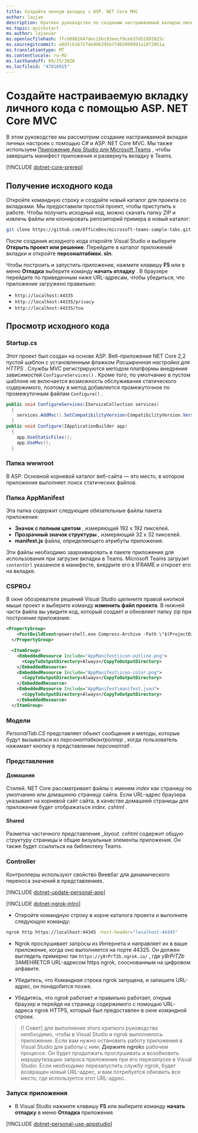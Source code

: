 ```yaml
---
title: Создайте личную вкладку с ASP. NET Core MVC
author: laujan
description: Краткое руководство по созданию настраиваемой вкладки личных настроек с ASP. NET Core MVC.
ms.topic: quickstart
ms.author: lajanuar
ms.openlocfilehash: 7fcb0862647dec15bc93eecf9ce637d52892825c
ms.sourcegitcommit: e8dfcb167274e996395b77d65999991a18f2051a
ms.translationtype: MT
ms.contentlocale: ru-RU
ms.lasthandoff: 09/15/2020
ms.locfileid: "47818915"
---
```

# <a name="create-a-custom-personal-tab-with-asp-net-core-mvc"></a>Создайте настраиваемую вкладку личного кода с помощью ASP. NET Core MVC

В этом руководстве мы рассмотрим создание настраиваемой вкладки личных настроек с помощью C# и ASP. NET Core MVC. Мы также используем [Приложение App Studio для Microsoft Teams](~/concepts/build-and-test/app-studio-overview.md) , чтобы завершить манифест приложения и развернуть вкладку в Teams.

[!INCLUDE [dotnet-core-prereq](~/includes/tabs/dotnet-core-prereq.md)]

## <a name="get-the-source-code"></a>Получение исходного кода

Откройте командную строку и создайте новый каталог для проекта со вкладками. Мы предоставили простой проект, чтобы приступить к работе. Чтобы получить исходный код, можно скачать папку ZIP и извлечь файлы или клонировать репозиторий примера в новый каталог:

``` bash
git clone https://github.com/OfficeDev/microsoft-teams-sample-tabs.git
```

После создания исходного кода откройте Visual Studio и выберите **Открыть проект или решение**. Перейдите в каталог приложений вкладки и откройте **персоналтабмвк. sln**.

Чтобы построить и запустить приложение, нажмите клавишу **F5** или в меню **Отладка** выберите команду **начать отладку** . В браузере перейдите по приведенным ниже URL-адресам, чтобы убедиться, что приложение загружено правильно:

* `http://localhost:44335`
* `http://localhost:44335/privacy`
* `http://localhost:44335/tou`

## <a name="review-the-source-code"></a>Просмотр исходного кода

### <a name="startupcs"></a>Startup.cs

Этот проект был создан на основе ASP. Веб-приложение NET Core 2,2 пустой шаблон с установленным флажком *Расширенная настройка для HTTPS* . Службы MVC регистрируются методом платформы внедрения зависимостей `ConfigureServices()` . Кроме того, по умолчанию в пустом шаблоне не включается возможность обслуживания статического содержимого, поэтому в метод добавляется промежуточное по промежуточным файлам `Configure()` .

``` csharp
public void ConfigureServices(IServiceCollection services)
  {
    services.AddMvc().SetCompatibilityVersion(CompatibilityVersion.Version_2_2);
  }
public void Configure(IApplicationBuilder app)
  {
    app.UseStaticFiles();
    app.UseMvc();
  }
```

### <a name="wwwroot-folder"></a>Папка wwwroot

В ASP. Основной корневой каталог веб-сайта — это место, в котором приложение выполняет поиск статических файлов.

### <a name="appmanifest-folder"></a>Папка AppManifest

Эта папка содержит следующие обязательные файлы пакета приложения:

* **Значок с полным цветом** , измеряющий 192 x 192 пикселей.
* **Прозрачный значок структуры** , измеряющий 32 x 32 пикселей.
* **manifest.js** файла, определяющего атрибуты приложения.

Эти файлы необходимо заархивировать в пакете приложения для использования при загрузке вкладки в Teams. Microsoft Teams загрузит `contentUrl` указанное в манифесте, внедрите его в IFRAME и откроет его на вкладке.

### <a name="csproj"></a>CSPROJ

В окне обозревателя решений Visual Studio щелкните правой кнопкой мыши проект и выберите команду **изменить файл проекта**. В нижней части файла вы увидите код, который создает и обновляет папку zip при построении приложения:

``` xml
<PropertyGroup>
    <PostBuildEvent>powershell.exe Compress-Archive -Path \"$(ProjectDir)AppManifest\*\" -DestinationPath \"$(TargetDir)tab.zip\" -Force</PostBuildEvent>
  </PropertyGroup>

  <ItemGroup>
    <EmbeddedResource Include="AppManifest\icon-outline.png">
      <CopyToOutputDirectory>Always</CopyToOutputDirectory>
    </EmbeddedResource>
    <EmbeddedResource Include="AppManifest\icon-color.png">
      <CopyToOutputDirectory>Always</CopyToOutputDirectory>
    </EmbeddedResource>
    <EmbeddedResource Include="AppManifest\manifest.json">
      <CopyToOutputDirectory>Always</CopyToOutputDirectory>
    </EmbeddedResource>
  </ItemGroup>
```

### <a name="models"></a>Модели

*PersonalTab.CS* представляет объект сообщения и методы, которые будут вызываться из *персоналтабконтроллер* , когда пользователь нажимает кнопку в представлении *персоналтаб* .

### <a name="views"></a>Представления

#### <a name="home"></a>Домашняя

Стилей. NET Core рассматривает файлы с именем *index* как страницу по умолчанию или домашнюю страницу сайта. Если URL-адрес браузера указывает на корневой сайт сайта, в качестве домашней страницы для приложения будет отображаться *index. cshtml* .

#### <a name="shared"></a>Shared

Разметка частичного представления *_layout. cshtml* содержит общую структуру страницы и общие визуальные элементы приложения. Он также будет ссылаться на библиотеку Teams.

### <a name="controllers"></a>Controller

Контроллеры используют свойство Виевбаг для динамического переноса значений в представлениях.

[!INCLUDE [dotnet-update-personal-app](~/includes/tabs/dotnet-update-personal-app.md)]

[!INCLUDE [dotnet-ngrok-intro](~/includes/tabs/dotnet-ngrok-intro.md)]

* Откройте командную строку в корне каталога проекта и выполните следующую команду:

``` bash
ngrok http https://localhost:44345 -host-header="localhost:44345"
```

* Ngrok прослушивает запросы из Интернета и направляет их в ваше приложение, когда оно выполняется на порте 44325.  Он должен выглядеть примерно так `https://y8rPrT2b.ngrok.io/` , где *y8rPrT2b* ЗАМЕНЯЕТСЯ URL-адресом https ngrok, сооснованным на цифровом алфавите.

* Убедитесь, что Командная строка ngrok запущена, и запишите URL-адрес, он понадобится позже.

* Убедитесь, что *ngrok* работает и правильно работает, открыв браузер и перейдя на страницу содержимого с помощью URL-адреса ngrok HTTPS, который был предоставлен в окне командной строки.

> [! Совет] для выполнения этого краткого руководства необходимо, чтобы в Visual Studio и ngrok выполнялось приложение. Если вам нужно остановить работу приложения в Visual Studio для работы с ним, **Держите ngrok**в рабочем процессе. Он будет продолжать прослушивать и возобновить маршрутизацию запроса приложения при его перезапуске в Visual Studio. Если необходимо перезапустить службу ngrok, будет возвращен новый URL-адрес, и вам потребуется обновить все место, где используется этот URL-адрес.

### <a name="run-your-application"></a>Запуск приложения

* В Visual Studio нажмите клавишу **F5** или выберите команду **начать отладку** в меню **Отладка** приложения.

[!INCLUDE [dotnet-personal-use-appstudio](~/includes/tabs/dotnet-personal-use-appstudio.md)]
